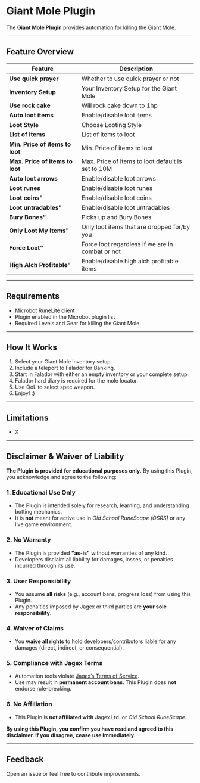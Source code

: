 # Giant Mole Plugin

The **Giant Mole Plugin** provides automation for killing the Giant Mole.

---

## Feature Overview

| Feature                         | Description                                       |
|---------------------------------|---------------------------------------------------|
| **Use quick prayer**            | Whether to use quick prayer or not                |
| **Inventory Setup**             | Your Inventory Setup for the Giant Mole           |
| **Use rock cake**               | Will rock cake down to 1hp                        |
| **Auto loot items**             | Enable/disable loot items                         |
| **Loot Style**                  | Choose Looting Style                              |
| **List of Items**               | List of items to loot                             |
| **Min. Price of items to loot** | Min. Price of items to loot                       |
| **Max. Price of items to loot** | Max. Price of items to loot default is set to 10M |
| **Auto loot arrows**            | Enable/disable loot arrows                        |
| **Loot runes**                  | Enable/disable loot runes                         |
| **Loot coins"**                 | Enable/disable loot coins                         |
| **Loot untradables"**           | Enable/disable loot untradables                   |
| **Bury Bones"**                 | Picks up and Bury Bones                           |
| **Only Loot My Items"**         | Only loot items that are dropped for/by you       |
| **Force Loot"**                 | Force loot regardless if we are in combat or not  |
| **High Alch Profitable"**       | Enable/disable high alch profitable items         |


---

## Requirements
- Microbot RuneLite client
- Plugin enabled in the Microbot plugin list
- Required Levels and Gear for killing the Giant Mole

---

## How It Works
1. Select your Giant Mole inventory setup.
2. Include a teleport to Falador for Banking.
3. Start in Falador with either an empty inventory or your complete setup.
4. Falador hard diary is required for the mole locator.
5. Use QoL to select spec weapon.
6. Enjoy! :)

---

## Limitations
- X

---

## Disclaimer & Waiver of Liability

**The Plugin is provided for educational purposes only.** By using this Plugin, you acknowledge and agree to the following:

### 1. Educational Use Only
- The Plugin is intended solely for research, learning, and understanding botting mechanics.
- It is **not** meant for active use in *Old School RuneScape (OSRS)* or any live game environment.

### 2. No Warranty
- The Plugin is provided **"as-is"** without warranties of any kind.
- Developers disclaim all liability for damages, losses, or penalties incurred through its use.

### 3. User Responsibility
- You assume **all risks** (e.g., account bans, progress loss) from using this Plugin.
- Any penalties imposed by Jagex or third parties are **your sole responsibility**.

### 4. Waiver of Claims
- You **waive all rights** to hold developers/contributors liable for any damages (direct, indirect, or consequential).

### 5. Compliance with Jagex Terms
- Automation tools violate [Jagex’s Terms of Service](https://www.jagex.com/en-GB/terms).
- Use may result in **permanent account bans**. This Plugin does **not** endorse rule-breaking.

### 6. No Affiliation
- This Plugin is **not affiliated with** Jagex Ltd. or *Old School RuneScape*.

**By using this Plugin, you confirm you have read and agreed to this disclaimer. If you disagree, cease use immediately.**

---

## Feedback
Open an issue or feel free to contribute improvements.

